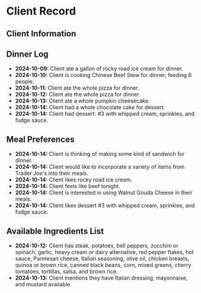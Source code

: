 # Client Record

## Client Information

## Dinner Log
- **2024-10-09:** Client ate a gallon of rocky road ice cream for dinner.
- **2024-10-10:** Client is cooking Chinese Beef Stew for dinner, feeding 8 people.
- **2024-10-11:** Client ate the whole pizza for dinner.
- **2024-10-12:** Client ate the whole pizza for dinner.
- **2024-10-13:** Client ate a whole pumpkin cheesecake.
- **2024-10-14:** Client had a whole chocolate cake for dessert.
- **2024-10-14:** Client had dessert: #3 with whipped cream, sprinkles, and fudge sauce.

## Meal Preferences
- **2024-10-14:** Client is thinking of making some kind of sandwich for dinner.
- **2024-10-14:** Client would like to incorporate a variety of items from Trader Joe's into their meals.
- **2024-10-14:** Client likes rocky road ice cream.
- **2024-10-14:** Client feels like beef tonight.
- **2024-10-14:** Client is interested in using Walnut Gouda Cheese in their meals.
- **2024-10-14:** Client likes dessert #3 with whipped cream, sprinkles, and fudge sauce.

## Available Ingredients List
- **2024-10-12:** Client has steak, potatoes, bell peppers, zucchini or spinach, garlic, heavy cream or dairy alternative, red pepper flakes, hot sauce, Parmesan cheese, Italian seasoning, olive oil, chicken breasts, quinoa or brown rice, canned black beans, corn, mixed greens, cherry tomatoes, tortillas, salsa, and brown rice.
- **2024-10-13:** Client mentions they have Italian dressing, mayonnaise, and mustard available.
